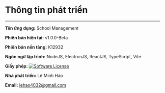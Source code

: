 # Thông tin phát triển
---
**Tên ứng dụng:** School Management

**Phiên bản hiện tại:** v1.0.0-Beta

**Phiên bản nền tảng:** K12932

**Ngôn ngữ lập trình:** NodeJS, ElectronJS, ReactJS, TypeScript, Vite

**Giấy phép:** [![Software License](https://img.shields.io/badge/license-MIT-brightgreen.svg?style=flat-square)]()

**Nhà phát triển:** Lê Minh Hảo

**Email:** [lehao4032@gmail.com](mailto:lehao4032@gmail.com)
